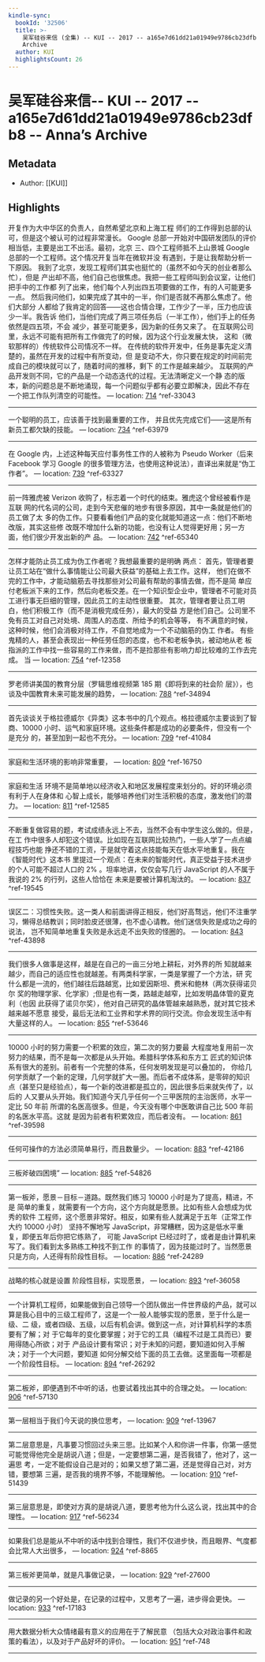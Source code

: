 ```yaml
---
kindle-sync:
  bookId: '32506'
  title: >-
    吴军硅谷来信 (全集) -- KUI -- 2017 -- a165e7d61dd21a01949e9786cb23dfb8 -- Anna’s
    Archive
  author: KUI
  highlightsCount: 26
---
```

# 吴军硅谷来信-- KUI -- 2017 -- a165e7d61dd21a01949e9786cb23dfb8 -- Anna’s Archive
## Metadata
* Author: [[KUI]]

## Highlights
开复作为大中华区的负责人，自然希望北京和上海工程 师们的工作得到总部的认可，但是这个被认可的过程非常漫长。 Google 总部一开始对中国研发团队的评价相当低，主要是出工不出活。最初，北京 三、四个工程师抵不上山景城 Google 总部的一个工程师。这个情况开复当年在微软并没 有遇到，于是让我帮助分析一下原因。 我到了北京，发现工程师们其实也挺忙的（虽然不如今天的创业者那么忙），但是 产出却不高，他们自己也很焦虑。我把一些工程师叫到会议室，让他们把手中的工作都 列了出来，他们每个人列出四五项要做的工作，有的人可能更多一点。 然后我问他们，如果完成了其中的一半，你们是否就不再那么焦虑了。他们大部分 人都给了我肯定的回答——这也合情合理，工作少了一半，压力也应该少一半。我告诉 他们，当他们完成了两三项任务后（一半工作），他们手上的任务依然是四五项，不会 减少，甚至可能更多，因为新的任务又来了。 在互联网公司里，永远不可能有把所有工作做完了的时候，因为这个行业发展太快， 这和（微软那样的）传统软件公司情况不一样。 在传统的软件开发中，任务是事先定义清楚的，虽然在开发的过程中有所变动，但 是变动不大，你只要在规定的时间前完成自己的模块就可以了，随着时间的推移，剩下 的工作是越来越少。 互联网的产品开发则不同，它的产品是一个动态迭代的过程。无法清晰定义一个静 态的版本，新的问题总是不断地涌现，每一个问题似乎都有必要立即解决，因此不存在 一个把工作队列清空的可能性。 — location: [714]() ^ref-33043

---
一个聪明的员工，应该善于找到最重要的工作， 并且优先完成它们——这是所有新员工都欠缺的技能。 — location: [734]() ^ref-63979

---
在 Google 内，上述这种每天应付事务性工作的人被称为 Pseudo Worker（后来 Facebook 学习 Google 的很多管理方法，也使用这种说法），直译出来就是“伪工作者”。 — location: [739]() ^ref-63327

---
前一阵雅虎被 Verizon 收购了，标志着一个时代的结束。雅虎这个曾经被看作是互联 网的代名词的公司，走到今天悲催的地步有很多原因，其中一条就是他们的员工做了太 多的伪工作。只要看看他们产品的变化就能知道这一点：他们不断地改版，其实这些修 改既不增加什么新的功能，也没有让人觉得更好用；另一方面，他们很少开发出新的产 品。 — location: [742]() ^ref-65340

---
怎样才能防止员工成为伪工作者呢？我想最重要的是明确 两点： 首先，管理者要让员工站在“做什么事情能让公司最大获益”的基础上去工作。这样， 他们在做不完的工作中，才能动脑筋去寻找那些对公司最有帮助的事情去做，而不是简 单应付老板派下来的工作，然后向老板交差。在一个知识型企业中，管理者不可能对员 工进行事无巨细的管理，因此员工的主动性很重要。 其次，管理者要让员工明白，他们积极工作（而不是消极完成任务），最大的受益 方是他们自己。公司里不免有员工对自己对处境、周围人的态度、所给予的机会等等， 有不满意的时候，这种时候，他们会消极对待工作，不自觉地成为一个不动脑筋的伪工 作者。 有些鬼精的人，甚至会表现出一种任劳任怨的态度，也不和老板争执，被动地从老 板指派的工作中找一些容易的工作来做，而不是捡那些有影响力却比较难的工作去完成。 当 — location: [754]() ^ref-12358

---
罗老师讲美国的教育分层（罗辑思维视频第 185 期《即将到来的社会阶 层》），也谈及中国教育未来可能发展的趋势， — location: [788]() ^ref-34894

---
首先谈谈关于格拉德威尔《异类》这本书中的几个观点。格拉德威尔主要谈到了智 商、10000 小时、运气和家庭环境。这些条件都是成功的必要条件，但没有一个是充分 的，甚至加到一起也不充分。 — location: [799]() ^ref-41084

---
家庭和生活环境的影响非常重要， — location: [809]() ^ref-16750

---
家庭和生活 环境不是简单地以经济收入和地区发展程度来划分的。好的环境必须有利于人在身体和 心智上成长，能够培养他们对生活积极的态度，激发他们的潜力。 — location: [811]() ^ref-12585

---
不断重复做容易的题，考试成绩永远上不去，当然不会有中学生这么做的。但是，在工 作中很多人却犯这个错误。比如现在互联网比较热门，一些人学了一点点编程技巧也能 挣还不错的工资，于是就守着这点技能每天在低水平地重复。我在《智能时代》这本书 里提过一个观点：在未来的智能时代，真正受益于技术进步的个人可能不超过人口的 2% 。坦率地讲，仅仅会写几行 JavaScript 的人不属于我说的 2% 的行列，这些人恰恰在 未来是要被计算机淘汰的。 — location: [837]() ^ref-19545

---
误区二：习惯性失败。这一类人和前面讲得正相反，他们好高骛远，他们不注重学 习，懒得总结教训；同时脸皮还很薄，也不虚心请教。他们迷信失败是成功之母的说法， 岂不知简单地重复失败是永远走不出失败的怪圈的。 — location: [843]() ^ref-43898

---
我们很多人做事是这样，越是在自己的一亩三分地上耕耘，对外界的所 知就越来越少，而自己的适应性也就越差。有两类科学家，一类是掌握了一个方法，研 究什么都是一流的，他们越往后路越宽，比如爱因斯坦、费米和鲍林（两次获得诺贝尔 奖的物理学家、化学家）;但是也有一类，路越走越窄，比如发明晶体管的夏克利（也因 此获得了诺贝尔奖），他对自己研究的晶体管越来越熟悉，就对其它技术越来越不愿意 接受，最后无法和工业界和学术界的同行交流。你会发现生活中有大量这样的人。 — location: [855]() ^ref-53646

---
10000 小时的努力需要一个积累的效应，第二次的努力要最 大程度地复用前一次努力的结果，而不是每一次都是从头开始。希腊科学体系和东方工 匠式的知识体系有很大的差别。前者有一个完整的体系，任何发明发现是可以叠加的， 你给几何学贡献了一个新的定理，几何学就扩大一圈。而后者不成体系，是零碎的知识 点（甚至只是经验点），每一个新的改进都是孤立的，因此很多后来就失传了，以后的 人又要从头开始。我们知道今天几乎任何一个三甲医院的主治医师，水平一定比 50 年前 所谓的名医高很多。但是，今天没有哪个中医敢讲自己比 500 年前的名医水平高。这就 是因为前者有积累效应，而后者没有。 — location: [861]() ^ref-39598

---
任何可操作的方法必须简单易行，而且数量少。 — location: [883]() ^ref-42186

---
三板斧破四困境” — location: [885]() ^ref-54826

---
第一板斧，愿景－目标－道路。既然我们练习 10000 小时是为了提高，精进，不是 简单的重复，就需要有一个方向，这个方向就是愿景。比如有些人会想成为优秀的软件 工程师，这个愿景非常好。相反，如果有些人就满足于五年（正常工作大约 10000 小时） 坚持不懈地写 JavaScript，非常糟糕，因为这是低水平重复，即便五年后你把它练熟了， 可能 JavaScript 已经过时了，或者是由计算机来写了。我们看到太多熟练工种找不到工作 的事情了，因为技能过时了。当然愿景只是方向，人还得有阶段性目标。 — location: [886]() ^ref-24289

---
战略的核心就是设置 阶段性目标，实现愿景， — location: [893]() ^ref-36058

---
一个计算机工程师，如果能做到自己领导一个团队做出一件世界级的产品，就可以 算是我心目中的三级工程师了，这是一个一般人能够实现的愿景，至于什么是一级、二 级，或者四级、五级，以后有机会讲。做到这一点，对计算机科学的本质要有了解；对 于它每年的变化要掌握；对于它的工具（编程不过是工具而已）要用得随心所欲；对于 产品设计要有常识；对于未知的问题，要知道如何入手解决；对于一个大问题，要知道 如何分解交给下面的员工去做。这里面每一项都是一个阶段性目标。 — location: [894]() ^ref-26292

---
第二板斧，即便遇到不中听的话，也要试着找出其中的合理之处。 — location: [906]() ^ref-57130

---
第一层相当于我们今天说的换位思考， — location: [909]() ^ref-13967

---
第二层意思是，凡事要习惯回过头来三思。比如某个人和你讲一件事，你第一感觉 可能觉得他完全是胡说八道；但是，一定要想第二遍，是否我错了，他对了，这一遍思 考，一定不能假设自己是对的；如果又想了第二遍，还是觉得自己对，对方错，要想第 三遍，是否我的境界不够，不能理解他。 — location: [910]() ^ref-51439

---
第三层意思是，即使对方真的是胡说八道，要思考他为什么这么说，找出其中的合 理性。 — location: [917]() ^ref-56234

---
如果我们总是能从不中听的话中找到合理性，我们不仅进步快，而且眼界、气度都 会比常人大出很多， — location: [924]() ^ref-8865

---
第三板斧更简单，就是凡事做记录， — location: [929]() ^ref-27600

---
做记录的另一个好处是，在记录的过程中，又思考了一遍，进步得会更快。 — location: [933]() ^ref-17183

---
用大数据分析大众情绪最有意义的应用在于了解民意 （包括大众对政治事件和政策的看法），以及对于产品好坏的评价。 — location: [951]() ^ref-748

---

